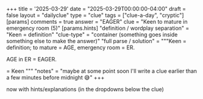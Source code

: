 +++
title = '2025-03-29'
date = "2025-03-29T00:00:00-04:00"
draft = false
layout = "dailyclue"
type = "clue"
tags = ["clue-a-day", "cryptic"]
[params]
  comments = true
  answer = "EAGER"
  clue = "Keen to mature in emergency room (5)"
  [params.hints]
    "definition / wordplay separation" = "Keen = definition"
    "clue-type" = "container (something goes inside something else to make the answer)"
    "full parse / solution" = """Keen = definition; to mature = AGE, emergency room = ER.

AGE in ER = EAGER.

= Keen
    """
    "notes" = "maybe at some point soon I'll write a clue earlier than a few minutes before midnight 😅"
+++

now with hints/explanations (in the dropdowns below the clue)
